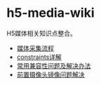 # h5-media-wiki

H5媒体相关知识点整合。


- [媒体采集流程](./docs/媒体采集流程.md)
- [constraints详解](./docs/constraints详解.md)
- [常用兼容性问题及解决办法](./docs/常用兼容性问题及解决办法.md)
- [前置摄像头镜像问题解决](./docs/前置摄像头镜像问题解决.md)
